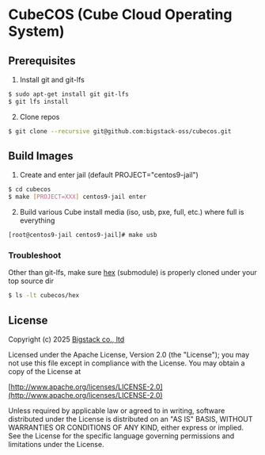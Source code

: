 # CubeCOS (Cube Cloud Operating System)

## Prerequisites

1. Install git and git-lfs
```bash
$ sudo apt-get install git git-lfs
$ git lfs install
```

2. Clone repos
```bash
$ git clone --recursive git@github.com:bigstack-oss/cubecos.git
```

## Build Images

1. Create and enter jail (default PROJECT="centos9-jail")
```bash
$ cd cubecos
$ make [PROJECT=XXX] centos9-jail enter
```

2. Build various Cube install media (iso, usb, pxe, full, etc.) where full is everything
```bash
[root@centos9-jail centos9-jail]# make usb
```

### Troubleshoot
Other than git-lfs, make sure [hex](https://github.com/bigstack-oss/hex) (submodule) is properly cloned under your top source dir
```bash
$ ls -lt cubecos/hex
```

## License

Copyright (c) 2025 [Bigstack co., ltd](https://bigstack.co/)

Licensed under the Apache License, Version 2.0 (the "License");
you may not use this file except in compliance with the License.
You may obtain a copy of the License at

[http://www.apache.org/licenses/LICENSE-2.0](http://www.apache.org/licenses/LICENSE-2.0)

Unless required by applicable law or agreed to in writing, software
distributed under the License is distributed on an "AS IS" BASIS,
WITHOUT WARRANTIES OR CONDITIONS OF ANY KIND, either express or implied.
See the License for the specific language governing permissions and
limitations under the License.
